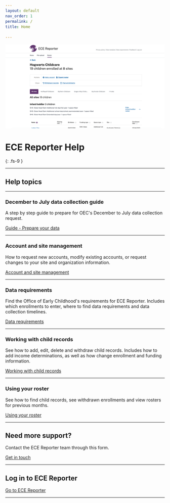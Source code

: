 ```yaml
---
layout: default
nav_order: 1
permalink: /
title: Home

---
```


![ECE Reporter screenshot](assets/images/ece-reporter.png "ECE Reporter screenshot")

# ECE Reporter Help
{: .fs-9 }

---

## Help topics


---

### December to July data collection guide
A step by step guide to prepare for OEC's December to July data collection request.

[Guide - Prepare your data](/prepare-your-data/)

---

### Account and site management
How to request new accounts, modify existing accounts, or request changes to your site and organization information.

[Account and site management](/accounts/)

---

### Data requirements
Find the Office of Early Childhood's requirements for ECE Reporter. Includes which enrollments to enter, where to find data requirements and data collection timelines.

[Data requirements](/data-requirements/)

---

### Working with child records
See how to add, edit, delete and withdraw child records. Includes how to add income determinations, as well as how change enrollment and funding information.

[Working with child records](/child-records/)

---

### Using your roster
See how to find child records, see withdrawn enrollments and view rosters for previous months. 

[Using your roster](/roster/)

---

## Need more support?
Contact the ECE Reporter team through this form. 

[Get in touch](https://ece-reporter.ctoec.org/)

---

## Log in to ECE Reporter
[Go to ECE Reporter](https://ece-reporter.ctoec.org/)

---

